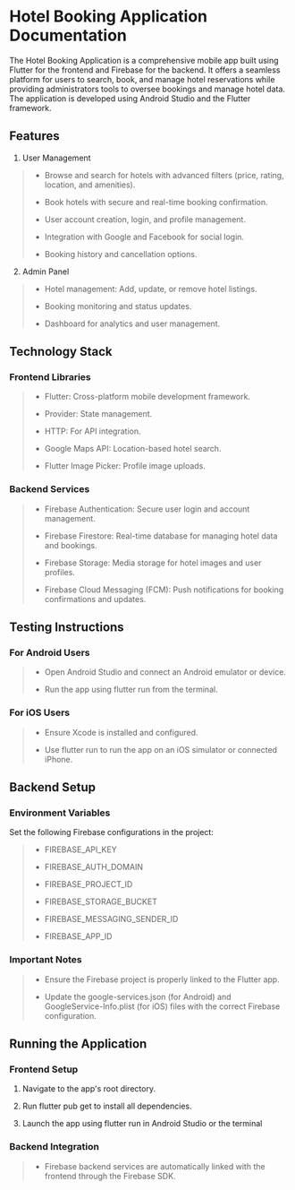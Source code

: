 # Hotel Booking Application Documentation
>
>
>
The Hotel Booking Application is a comprehensive mobile app built using Flutter for the frontend and Firebase for the backend. It offers a seamless platform for users to search, book, and manage hotel reservations while providing administrators tools to oversee bookings and manage hotel data. The application is developed using Android Studio and the Flutter framework.
>
>
## Features
>
1. User Management 
>
> - Browse and search for hotels with advanced filters (price, rating, location, and amenities).
>
> - Book hotels with secure and real-time booking confirmation.
>
> - User account creation, login, and profile management.
>
> - Integration with Google and Facebook for social login.
>
> - Booking history and cancellation options.
>
2. Admin Panel
> 
> - Hotel management: Add, update, or remove hotel listings.
> 
> - Booking monitoring and status updates.
> 
> - Dashboard for analytics and user management.
>
>
## Technology Stack
>
### Frontend Libraries
>
> - Flutter: Cross-platform mobile development framework.
> 
> - Provider: State management.
> 
> - HTTP: For API integration.
>
> - Google Maps API: Location-based hotel search.
>
> - Flutter Image Picker: Profile image uploads.
>
>
### Backend Services
>
> - Firebase Authentication: Secure user login and account management.
> 
> - Firebase Firestore: Real-time database for managing hotel data and bookings.
> 
> - Firebase Storage: Media storage for hotel images and user profiles.
>
> - Firebase Cloud Messaging (FCM): Push notifications for booking confirmations and updates.
>
>
>
## Testing Instructions
>
### For Android Users
>
> - Open Android Studio and connect an Android emulator or device.
> 
> - Run the app using flutter run from the terminal.
>
>
### For iOS Users
>
> - Ensure Xcode is installed and configured.
> 
> - Use flutter run to run the app on an iOS simulator or connected iPhone.
>
>
>
## Backend Setup
>
### Environment Variables
>
Set the following Firebase configurations in the project:
>
> - FIREBASE_API_KEY
> 
> - FIREBASE_AUTH_DOMAIN
>
> - FIREBASE_PROJECT_ID
>
> - FIREBASE_STORAGE_BUCKET
>
> - FIREBASE_MESSAGING_SENDER_ID
>
> - FIREBASE_APP_ID
>
>
### Important Notes
>
> - Ensure the Firebase project is properly linked to the Flutter app.
> 
> - Update the google-services.json (for Android) and GoogleService-Info.plist (for iOS) files with the correct Firebase configuration.
>
>
>
## Running the Application
>
### Frontend Setup
>
1. Navigate to the app's root directory.
>
2. Run flutter pub get to install all dependencies.
>
3. Launch the app using flutter run in Android Studio or the terminal
>
>
### Backend Integration
>
> - Firebase backend services are automatically linked with the frontend through the Firebase SDK.
